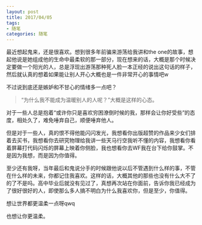 ```yaml
---
layout: post
title: 2017/04/05
tags:
- 随笔
categories: 随笔
---
```

最近想起鬼来，还是很喜欢。想到很多年前骗来游荡给我讲和the one的故事，想起他说是她组成他的生命中最柔软的那一部分，现在想来的话，大概是那个时候决定要做一个阳光的人，总是浮现出游荡那种死人脸一本正经的说出这句话的样子，然后就认真的想着如果能让别人开心大概也是一件非常开心的事情吧w

不过说到底还是嫉妒和不甘心的情绪多一点吧？
> “为什么我不能成为温暖别人的人呢？”大概是这样的心态。

对于一些人总是抱着“或许你只是喜欢穷困潦倒时候的我，那样会让你好受些”的态度，相处久了，难免唾弃自己，顺便唾弃他人。

但是对于一些人，真的恨不得他能闪闪发光，我想看你出版超赞的作品来少女们排着去买书，我想看你去研究物理给我讲一些天马行空我听不懂的内容，我想看你看着屏幕打代码闪烁的屏幕上映着你侧脸，我也想看你去WF我在台下给你鼓掌。不是因为我想，而是因为你值得。

至少还有我呀，当年最后和鬼说分手的时候跟他说以后不管遇到什么样的事，不管在什么样的未来，你都记住我喜欢。这样的话，大概其他的那些也没有什么大不了的了不是吗。高中毕业后就没有见过了，真想再次站在你面前，告诉你我已经成为了很好很好的人，即使那么多人搞不明白为什么我喜欢你，但是至少，你值得。

想让世界都更温柔一点呀qwq

也想让你更温柔。